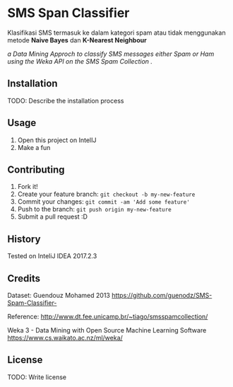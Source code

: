 # SMS Span Classifier

Klasifikasi SMS termasuk ke dalam kategori spam atau tidak menggunakan metode **Naive Bayes** dan **K-Nearest Neighbour**

_a Data Mining Approch to classify SMS messages either Spam or Ham using the Weka API on the SMS Spam Collection ._

## Installation

TODO: Describe the installation process

## Usage

1. Open this project on IntelIJ
2. Make a fun

## Contributing

1. Fork it!
2. Create your feature branch: `git checkout -b my-new-feature`
3. Commit your changes: `git commit -am 'Add some feature'`
4. Push to the branch: `git push origin my-new-feature`
5. Submit a pull request :D

## History

Tested on InteliJ IDEA 2017.2.3

## Credits

Dataset: Guendouz Mohamed 2013
https://github.com/guenodz/SMS-Spam-Classifier-

Reference:
http://www.dt.fee.unicamp.br/~tiago/smsspamcollection/

Weka 3 - Data Mining with Open Source Machine Learning Software
https://www.cs.waikato.ac.nz/ml/weka/

## License

TODO: Write license